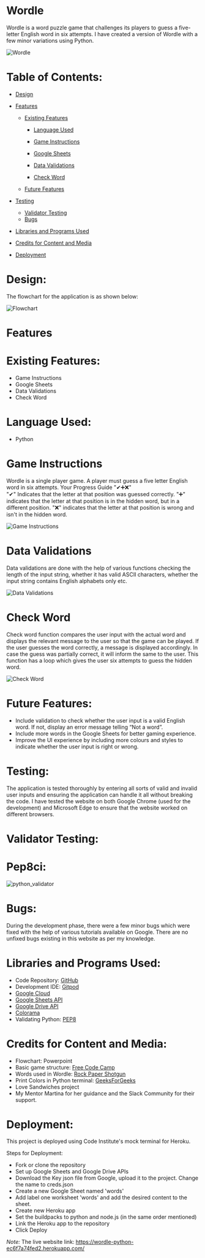 
# Wordle    

Wordle is a word puzzle game that challenges its players to guess a five-letter  English word in six attempts. I have created a version of Wordle with a few minor variations using Python.

 ![Wordle](assets/screenshots/wordle.png)   


# Table of Contents:

- [Design](#design)
- [Features](#features)

	- [Existing Features](#existing-features) 

        -    [Language Used](#language-used)

        -    [Game Instructions](#game-instructions)    

        -    [Google Sheets](#google-sheets)    

        -    [Data Validations](#data-validations)  

        -    [Check Word](#check-word)  

   - [Future Features](#future-features)
- [Testing](#testing)   
     -    [Validator Testing](#validator-testing)  
     -    [Bugs](#bugs)

-    [Libraries and Programs Used](#libraries-and-programs-used)
- [Credits for Content and Media](#credits)  
- [Deployment](#deployment)
   



# Design:   

The flowchart for the application is as shown below:  

![Flowchart](assets/screenshots/flowchart.jpg)  



# Features

# Existing Features:
+ Game Instructions    
+ Google Sheets   
+ Data Validations
+ Check Word 


# Language Used:
+ Python

# Game Instructions     

Wordle is a single player game. A player must guess a five letter English word in six attempts.
Your Progress Guide "✔➕❌"  
"✔" Indicates that the letter at that position was guessed correctly. 
"➕" indicates that the letter at that position is in the hidden word, but in a different position. 
"❌" indicates that the letter at that position is wrong and isn't in the hidden word.    
   
![Game Instructions](assets/screenshots/game_instructions.png)  


# Data Validations

Data validations are done with the help of various functions checking the length of the input string, whether it has valid ASCII characters, whether the input string contains English alphabets only etc.    

![Data Validations](assets/screenshots/data_validations.png)  

# Check Word

Check word function compares the user input with the actual word and displays the relevant message to the user so that the game can be played. If the user guesses the word correctly, a message is displayed accordingly. In case the guess was partially correct, it will inform the same to the user. This function has a loop which gives the user six attempts to guess the hidden word.    

![Check Word]( assets/screenshots/check_word.png)

# Future Features:  

+ Include validation to check whether the user input is a valid English word. If not, display an error message telling “Not a word”.
+ Include more words in the Google Sheets for better gaming experience.    
+ Improve the UI experience by including more colours and styles to indicate whether the user input is right or wrong.    

# Testing:  

The application is tested thoroughly by entering all sorts of valid and invalid user inputs and ensuring the application can handle it all without breaking the code.
I have tested the website on both Google Chrome (used for the development) and Microsoft Edge to ensure that the website worked on different browsers.

# Validator Testing:  

# Pep8ci:    

![python_validator](assets/screenshots/python_validator.png)    
 

# Bugs:  

During the development phase, there were a few minor bugs which were fixed with the help of various tutorials available on Google.
There are no unfixed bugs existing in this website as per my knowledge.

# Libraries and Programs Used:  

* Code Repository: [GitHub](https://github.com/)
* Development IDE: [Gitpod](https://www.gitpod.io/)
* [Google Cloud]( https://console.cloud.google.com/)
* [Google Sheets API](https://console.cloud.google.com/apis/api/sheets.googleapis.com)
* [Google Drive API]( https://console.cloud.google.com/apis/api/drive.googleapis.com/)
* [Colorama](https://pypi.org/project/colorama/)
* Validating Python: [PEP8]( https://pep8ci.herokuapp.com/)


# Credits for Content and Media:
* Flowchart: Powerpoint
* Basic game structure: [Free Code Camp]( https://www.freecodecamp.org/news/building-a-wordle-game/)
* Words used in Wordle: [Rock Paper Shotgun]( https://www.rockpapershotgun.com/wordle-past-answers)
* Print Colors in Python terminal: [GeeksForGeeks](https://www.geeksforgeeks.org/print-colors-python-terminal/)
* Love Sandwiches project
* My Mentor Martina for her guidance and the Slack Community for their support.

# Deployment:

This project is deployed using Code Institute's mock terminal for Heroku.

Steps for Deployment:

* Fork or clone the repository
* Set up Google Sheets and Google Drive APIs
* Download the Key json file from Google, upload it to the project. Change the name to creds.json
* Create a new Google Sheet named 'words'
* Add label one worksheet 'words' and add the desired content to the sheet.
* Create new Heroku app
* Set the buildpacks to python and node.js (in the same order mentioned)
* Link the Heroku app to the repository
* Click Deploy    

_Note:_ The live website link: https://wordle-python-ec6f7a74fed2.herokuapp.com/
